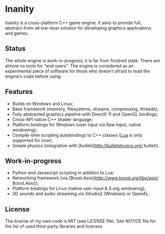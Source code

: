 # Inanity

Inanity is a cross-platform C++ game engine. It aims to provide full, abstract-from-all low-level solution for developing graphics applications and games.

## Status

The whole engine is work-in-progress, it is far from finished state. There are almost no tools for "end users". The engine is considered as an experimental piece of software for those who doesn't afraid to read the engine's code before using.

## Features

* Builds on Windows and Linux;
* Base framework (memory, filesystems, streams, compressing, threads);
* Fully abstracted graphics pipeline with DirectX 11 and OpenGL bindings;
* Cross-API native C++ shader language;
* Platform bindings for Windows (user input via Raw Input, native windowing);
* Compile-time scripting autobindings to C++ classes ([Lua](http://www.lua.org/) is only supported for now);
* Simple physics (integration with [bullet](http://bulletphysics.org/ bullet)).

## Work-in-progress

* Python and Javascript scripting in addition to Lua;
* Networking framework (via [Boost.Asio](http://www.boost.org/libs/asio/ Boost.Asio));
* Platform bindings for Linux (native user input & X.org windowing);
* 3D sounds and audio streaming via XAudio2 (Windows) or OpenAL.

## License

The license of my own code is MIT (see LICENSE file). See NOTICE file for the list of used third-party libraries and licenses.
